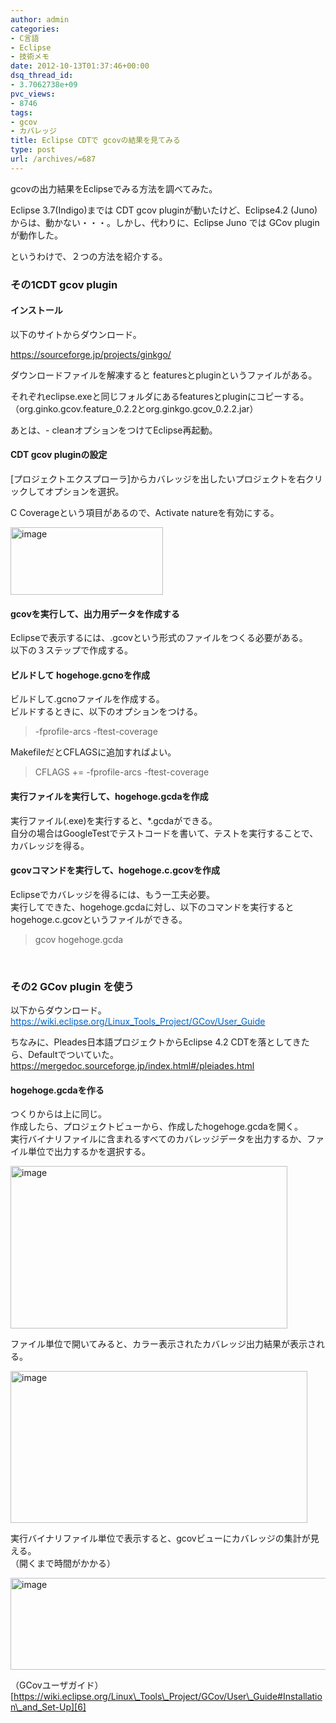 ```yaml
---
author: admin
categories:
- C言語
- Eclipse
- 技術メモ
date: 2012-10-13T01:37:46+00:00
dsq_thread_id:
- 3.7062738e+09
pvc_views:
- 8746
tags:
- gcov
- カバレッジ
title: Eclipse CDTで gcovの結果を見てみる
type: post
url: /archives/=687
---
```


gcovの出力結果をEclipseでみる方法を調べてみた。

Eclipse 3.7(Indigo)までは CDT gcov pluginが動いたけど、Eclipse4.2 (Juno)からは、動かない・・・。しかし、代わりに、Eclipse Juno では GCov pluginが動作した。

というわけで、２つの方法を紹介する。

### その1CDT gcov plugin

#### インストール

以下のサイトからダウンロード。

<https://sourceforge.jp/projects/ginkgo/>

ダウンロードファイルを解凍すると featuresとpluginというファイルがある。

それぞれeclipse.exeと同じフォルダにあるfeaturesとpluginにコピーする。（org.ginko.gcov.feature\_0.2.2とorg.ginkgo.gcov\_0.2.2.jar）

あとは、- cleanオプションをつけてEclipse再起動。

#### CDT gcov pluginの設定

[プロジェクトエクスプローラ]からカバレッジを出したいプロジェクトを右クリックしてオプションを選択。

C Coverageという項目があるので、Activate natureを有効にする。

[<img style="background-image: none; border-right-width: 0px; padding-left: 0px; padding-right: 0px; display: inline; border-top-width: 0px; border-bottom-width: 0px; border-left-width: 0px; padding-top: 0px" title="image" border="0" alt="image" src="https://hmi-me.ciao.jp/wordpress/wp-content/uploads/image_thumb44.png" width="244" height="108" />][1]

#### gcovを実行して、出力用データを作成する

Eclipseで表示するには、.gcovという形式のファイルをつくる必要がある。   
以下の３ステップで作成する。

#### ビルドして hogehoge.gcnoを作成



ビルドして.gcnoファイルを作成する。   
ビルドするときに、以下のオプションをつける。

> -fprofile-arcs -ftest-coverage

MakefileだとCFLAGSに追加すればよい。

> CFLAGS += -fprofile-arcs -ftest-coverage

#### 実行ファイルを実行して、hogehoge.gcdaを作成

実行ファイル(.exe)を実行すると、*.gcdaができる。   
自分の場合はGoogleTestでテストコードを書いて、テストを実行することで、カバレッジを得る。

#### gcovコマンドを実行して、hogehoge.c.gcovを作成

Eclipseでカバレッジを得るには、もう一工夫必要。   
実行してできた、hogehoge.gcdaに対し、以下のコマンドを実行するとhogehoge.c.gcovというファイルができる。

> gcov hogehoge.gcda

&#160;

### その2 GCov plugin を使う   


以下からダウンロード。   
[<font color="#0066cc">https://wiki.eclipse.org/Linux_Tools_Project/GCov/User_Guide</font>][2]

ちなみに、Pleades日本語プロジェクトからEclipse 4.2 CDTを落としてきたら、Defaultでついていた。   
<https://mergedoc.sourceforge.jp/index.html#/pleiades.html>

#### hogehoge.gcdaを作る

つくりからは上に同じ。   
作成したら、プロジェクトビューから、作成したhogehoge.gcdaを開く。   
実行バイナリファイルに含まれるすべてのカバレッジデータを出力するか、ファイル単位で出力するかを選択する。

[<img style="background-image: none; border-bottom: 0px; border-left: 0px; padding-left: 0px; padding-right: 0px; display: inline; border-top: 0px; border-right: 0px; padding-top: 0px" title="image" border="0" alt="image" src="https://hmi-me.ciao.jp/wordpress/wp-content/uploads/image_thumb45.png" width="443" height="260" />][3]

ファイル単位で開いてみると、カラー表示されたカバレッジ出力結果が表示される。

[<img style="background-image: none; border-bottom: 0px; border-left: 0px; padding-left: 0px; padding-right: 0px; display: inline; border-top: 0px; border-right: 0px; padding-top: 0px" title="image" border="0" alt="image" src="https://hmi-me.ciao.jp/wordpress/wp-content/uploads/image_thumb46.png" width="475" height="243" />][4]

実行バイナリファイル単位で表示すると、gcovビューにカバレッジの集計が見える。   
（開くまで時間がかかる）

[<img style="background-image: none; border-bottom: 0px; border-left: 0px; padding-left: 0px; padding-right: 0px; display: inline; border-top: 0px; border-right: 0px; padding-top: 0px" title="image" border="0" alt="image" src="https://hmi-me.ciao.jp/wordpress/wp-content/uploads/image_thumb47.png" width="511" height="147" />][5]

（GCovユーザガイド）[https://wiki.eclipse.org/Linux\_Tools\_Project/GCov/User\_Guide#Installation\_and_Set-Up][6]

 [1]: https://hmi-me.ciao.jp/wordpress/wp-content/uploads/image44.png
 [2]: https://wiki.eclipse.org/Linux_Tools_Project/GCov/User_Guide
 [3]: https://hmi-me.ciao.jp/wordpress/wp-content/uploads/image45.png
 [4]: https://hmi-me.ciao.jp/wordpress/wp-content/uploads/image46.png
 [5]: https://hmi-me.ciao.jp/wordpress/wp-content/uploads/image47.png
 [6]: https://wiki.eclipse.org/Linux_Tools_Project/GCov/User_Guide#Installation_and_Set-Up